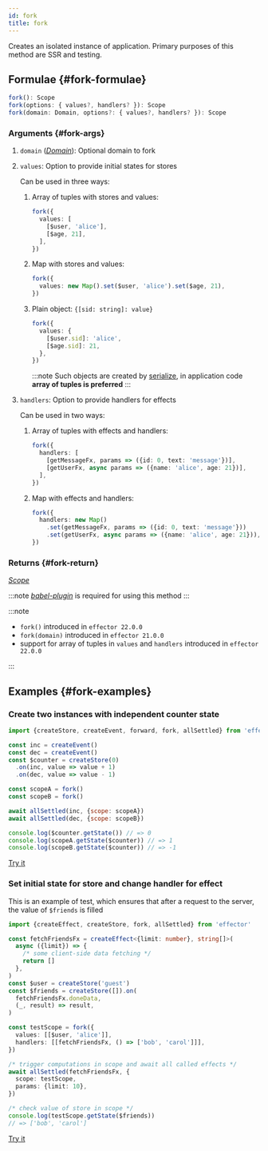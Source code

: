 ```yaml
---
id: fork
title: fork
---
```


Creates an isolated instance of application.
Primary purposes of this method are SSR and testing.

## Formulae {#fork-formulae}

```ts
fork(): Scope
fork(options: { values?, handlers? }): Scope
fork(domain: Domain, options?: { values?, handlers? }): Scope
```

### Arguments {#fork-args}

1. `domain` ([_Domain_](Domain.md)): Optional domain to fork
2. `values`: Option to provide initial states for stores

   Can be used in three ways:

   1. Array of tuples with stores and values:

      ```ts
      fork({
        values: [
          [$user, 'alice'],
          [$age, 21],
        ],
      })
      ```

   2. Map with stores and values:

      ```ts
      fork({
        values: new Map().set($user, 'alice').set($age, 21),
      })
      ```

   3. Plain object: `{[sid: string]: value}`

      ```ts
      fork({
        values: {
          [$user.sid]: 'alice',
          [$age.sid]: 21,
        },
      })
      ```

      :::note
      Such objects are created by [serialize](./serialize.md), in application code **array of tuples is preferred**
      :::

3. `handlers`: Option to provide handlers for effects

   Can be used in two ways:

   1. Array of tuples with effects and handlers:

      ```ts
      fork({
        handlers: [
          [getMessageFx, params => ({id: 0, text: 'message'})],
          [getUserFx, async params => ({name: 'alice', age: 21})],
        ],
      })
      ```

   2. Map with effects and handlers:

      ```ts
      fork({
        handlers: new Map()
          .set(getMessageFx, params => ({id: 0, text: 'message'}))
          .set(getUserFx, async params => ({name: 'alice', age: 21})),
      })
      ```

### Returns {#fork-return}

[_Scope_](./Scope.md)

:::note
[_babel-plugin_](./babel-plugin.md) is required for using this method
:::

:::note

- `fork()` introduced in `effector 22.0.0`
- `fork(domain)` introduced in `effector 21.0.0`
- support for array of tuples in `values` and `handlers` introduced in `effector 22.0.0`

:::

## Examples {#fork-examples}

### Create two instances with independent counter state

```js
import {createStore, createEvent, forward, fork, allSettled} from 'effector'

const inc = createEvent()
const dec = createEvent()
const $counter = createStore(0)
  .on(inc, value => value + 1)
  .on(dec, value => value - 1)

const scopeA = fork()
const scopeB = fork()

await allSettled(inc, {scope: scopeA})
await allSettled(dec, {scope: scopeB})

console.log($counter.getState()) // => 0
console.log(scopeA.getState($counter)) // => 1
console.log(scopeB.getState($counter)) // => -1
```

[Try it](https://share.effector.dev/dBSC59h8)

### Set initial state for store and change handler for effect

This is an example of test, which ensures that after a request to the server, the value of `$friends` is filled

```ts
import {createEffect, createStore, fork, allSettled} from 'effector'

const fetchFriendsFx = createEffect<{limit: number}, string[]>(
  async ({limit}) => {
    /* some client-side data fetching */
    return []
  },
)
const $user = createStore('guest')
const $friends = createStore([]).on(
  fetchFriendsFx.doneData,
  (_, result) => result,
)

const testScope = fork({
  values: [[$user, 'alice']],
  handlers: [[fetchFriendsFx, () => ['bob', 'carol']]],
})

/* trigger computations in scope and await all called effects */
await allSettled(fetchFriendsFx, {
  scope: testScope,
  params: {limit: 10},
})

/* check value of store in scope */
console.log(testScope.getState($friends))
// => ['bob', 'carol']
```

[Try it](https://share.effector.dev/gnNbGZuu)
